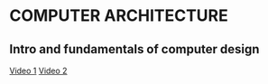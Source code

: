 # COMPUTER ARCHITECTURE


## Intro and fundamentals of computer design
[Video 1](https://drive.google.com/file/d/1LkrOStJJeoOQ9Ewsl4S3NKCYboicG-As/view)
[Video 2](https://drive.google.com/file/d/1v7YzVZs8LRu0ztEQZJQa7SdEc6sjUrAo/view)
  
